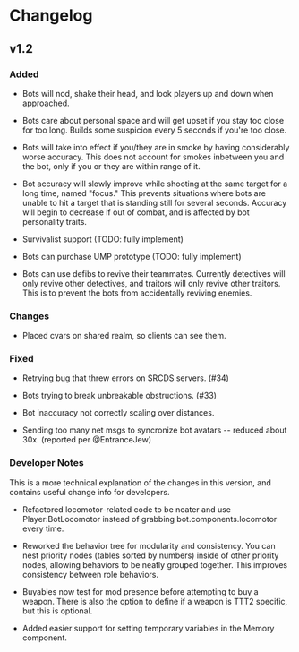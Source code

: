 # Changelog

## v1.2

### Added

* Bots will nod, shake their head, and look players up and down when approached.

* Bots care about personal space and will get upset if you stay too close for too long. Builds some suspicion every 5 seconds if you're too close.

* Bots will take into effect if you/they are in smoke by having considerably worse accuracy. This does not account for smokes inbetween you and the bot, only if you or they are within range of it.

* Bot accuracy will slowly improve while shooting at the same target for a long time, named "focus." This prevents situations where bots are unable to hit a target that is standing still for several seconds. Accuracy will begin to decrease if out of combat, and is affected by bot personality traits.

* Survivalist support (TODO: fully implement)

* Bots can purchase UMP prototype (TODO: fully implement)

* Bots can use defibs to revive their teammates. Currently detectives will only revive other detectives, and traitors will only revive other traitors. This is to prevent the bots from accidentally reviving enemies.

### Changes

* Placed cvars on shared realm, so clients can see them.

### Fixed

* Retrying bug that threw errors on SRCDS servers. (#34)

* Bots trying to break unbreakable obstructions. (#33)

* Bot inaccuracy not correctly scaling over distances.

* Sending too many net msgs to syncronize bot avatars -- reduced about 30x. (reported per @EntranceJew)

### Developer Notes

This is a more technical explanation of the changes in this version, and contains useful change info for developers.

* Refactored locomotor-related code to be neater and use Player:BotLocomotor instead of grabbing bot.components.locomotor every time.

* Reworked the behavior tree for modularity and consistency. You can nest priority nodes (tables sorted by numbers) inside of other priority nodes, allowing behaviors to be neatly grouped together. This improves consistency between role behaviors.

* Buyables now test for mod presence before attempting to buy a weapon. There is also the option to define if a weapon is TTT2 specific, but this is optional.

* Added easier support for setting temporary variables in the Memory component.